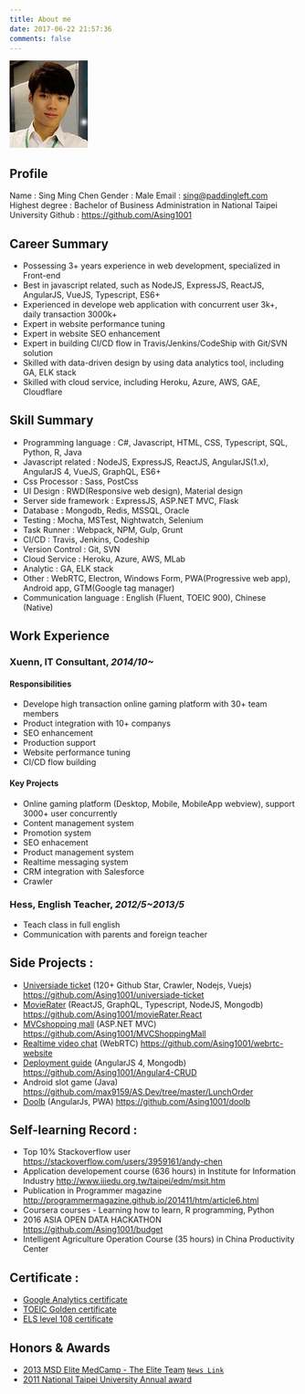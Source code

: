 ```yaml
---
title: About me
date: 2017-06-22 21:57:36
comments: false
---
```

![](/uploads/avatar3.jpg)

## Profile

Name : Sing Ming Chen
Gender : Male
Email : sing@paddingleft.com
Highest degree : Bachelor of Business Administration in National Taipei University
Github : https://github.com/Asing1001

## Career Summary

* Possessing 3+ years experience in web development, specialized in Front-end
* Best in javascript related, such as NodeJS, ExpressJS, ReactJS, AngularJS, VueJS, Typescript, ES6+
* Experienced in develope web application with concurrent user 3k+, daily transaction 3000k+
* Expert in website performance tuning
* Expert in website SEO enhancement
* Expert in building CI/CD flow in Travis/Jenkins/CodeShip with Git/SVN solution
* Skilled with data-driven design by using data analytics tool, including GA, ELK stack
* Skilled with cloud service, including Heroku, Azure, AWS, GAE, Cloudflare

## Skill Summary

* Programming language : C#, Javascript, HTML, CSS, Typescript, SQL, Python, R, Java
* Javascript related : NodeJS, ExpressJS, ReactJS, AngularJS(1.x), AngularJS 4, VueJS, GraphQL, ES6+
* Css Processor : Sass, PostCss
* UI Design : RWD(Responsive web design), Material design
* Server side framework : ExpressJS, ASP.NET MVC, Flask
* Database : Mongodb, Redis, MSSQL, Oracle
* Testing : Mocha, MSTest, Nightwatch, Selenium
* Task Runner : Webpack, NPM, Gulp, Grunt
* CI/CD : Travis, Jenkins, Codeship
* Version Control : Git, SVN
* Cloud Service : Heroku, Azure, AWS, MLab
* Analytic : GA, ELK stack
* Other : WebRTC, Electron, Windows Form, PWA(Progressive web app), Android app, GTM(Google tag manager)
* Communication language : English (Fluent, TOEIC 900), Chinese (Native)

## Work Experience

### Xuenn, IT Consultant, *2014/10~*

#### Responsibilities

* Develope high transaction online gaming platform with 30+ team members
* Product integration with 10+ companys
* SEO enhancement
* Production support
* Website performance tuning
* CI/CD flow building

#### Key Projects

* Online gaming platform (Desktop, Mobile, MobileApp webview), support 3000+ user concurrently
* Content management system
* Promotion system
* SEO enhacement
* Product management system
* Realtime messaging system
* CRM integration with Salesforce
* Crawler

### Hess, English Teacher, *2012/5~2013/5*

* Teach class in full english
* Communication with parents and foreign teacher

## Side Projects :

* [Universiade ticket](https://ticket.mvrater.com) (120+ Github Star, Crawler, Nodejs, Vuejs) https://github.com/Asing1001/universiade-ticket
* [MovieRater](https://www.mvrater.com/) (ReactJS, GraphQL, Typescript, NodeJS, Mongodb) https://github.com/Asing1001/movieRater.React
* [MVCshopping mall](http://wecarestore.azurewebsites.net/) (ASP.NET MVC) https://github.com/Asing1001/MVCShoppingMall
* [Realtime video chat](https://webrtc-realtime-videochat.herokuapp.com/) (WebRTC) https://github.com/Asing1001/webrtc-website
* [Deployment guide](https://ng-crud.herokuapp.com) (AngularJS 4, Mongodb) https://github.com/Asing1001/Angular4-CRUD
* Android slot game (Java) https://github.com/max9159/AS.Dev/tree/master/LunchOrder
* [Doolb](https://www.paddingleft.com/doolb/) (AngularJs, PWA) https://github.com/Asing1001/doolb

## Self-learning Record :

* Top 10% Stackoverflow user https://stackoverflow.com/users/3959161/andy-chen 
* Application developement course (636 hours) in Institute for Information Industry http://www.iiiedu.org.tw/taipei/edm/msit.htm 
* Publication in Programmer magazine http://programmermagazine.github.io/201411/htm/article6.html
* Coursera courses - Learning how to learn, R programming, Python
* 2016 ASIA OPEN DATA HACKATHON https://github.com/Asing1001/budget
* Intelligent Agriculture Operation Course (35 hours) in China Productivity Center

## Certificate :

* [Google Analytics certificate](https://www.google.com/partners/?hl=zh-TW#i_profile;idtf=100241582365266596912)
* [TOEIC Golden certificate](https://goo.gl/photos/gGjX7pcqvkGqMoZB8)
* [ELS level 108 certificate](https://goo.gl/photos/ySSQeWEmLBwUvHzt6)

## Honors & Awards

* [2013 MSD Elite MedCamp - The Elite Team](https://goo.gl/photos/kSca7Xf9csrJ2bsd8) [`News Link`](http://bit.ly/1B7iH4H)
* [2011 National Taipei University Annual award](https://goo.gl/photos/QtC9zUMR6qgHiVME7)
